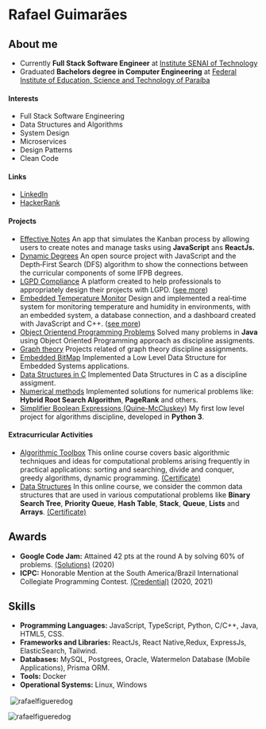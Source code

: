 
# Rafael Guimarães


## About me
- Currently **Full Stack Software Engineer** at [Institute SENAI of Technology](https://www.portaldaindustria.com.br/senai/)
- Graduated **Bachelors degree in Computer Engineering** at [Federal Institute of Education, Science and Technology of Paraíba](https://www.ifpb.edu.br/en)

#### Interests

- Full Stack Software Engineering
- Data Structures and Algorithms
- System Design 
- Microservices 
- Design Patterns
- Clean Code

#### Links

- [LinkedIn](https://www.linkedin.com/in/rafaelfigueredog/)
- [HackerRank](https://www.hackerrank.com/rafaelfigueredog)

#### Projects 

- [Effective Notes](https://effectivenotes.netlify.app/) An app that simulates the Kanban process by allowing users to create notes and manage tasks using **JavaScript** ans **ReactJs.**
- [Dynamic Degrees](https://dynamicdegrees.netlify.app/courses) An open source project with JavaScript and the Depth‑First Search (DFS) algorithm to show the connections between the curricular components of some IFPB degrees. 
- [LGPD Compliance](https://lgpdcompliance.com/#/) A platform created to help professionals to appropriately design their projects with LGPD. ([see more](https://github.com/LGPDCompliance))
- [Embedded Temperature Monitor](https://embedded-dashboad.netlify.app/) Design and implemented a real‑time system for monitoring temperature and humidity in environments, with an embedded system, a database connection, and a dashboard created with JavaScript and C++. ([see more](https://github.com/JoaocGuerra/SistemasEmbarcadosProjeto)) 
- [Object Orientend Programming Problems](https://github.com/rafaelfigueredog/ObjectOrientedProgramming) Solved many problems in **Java** using Object Oriented Programming approach as discipline assigments. 
- [Graph theory](https://github.com/rafaelfigueredog/Grafos) Projects related of graph theory discipline assignments.
- [Embedded BitMap](https://github.com/rafaelfigueredog/Bitmap) Implemented a Low Level Data Structure for Embedded Systems applications. 
- [Data Structures in C](https://github.com/rafaelfigueredog/DataStructures) Implemented Data Structures in C as a discipline assigment. 
- [Numerical methods](https://github.com/rafaelfigueredog/NumericalAnalysis) Implemented solutions for numerical problems like: **Hybrid Root Search Algorithm**, **PageRank** and others.
- [Simplifier Boolean Expressions (Quine-McCluskey)](https://github.com/rafaelfigueredog/Quine-McCluskey) My first low level project for algorithms discipline, developed in **Python 3**.


#### Extracurricular Activities

- [Algorithmic Toolbox](https://www.coursera.org/learn/algorithmic-toolbox) This online course covers basic algorithmic techniques and ideas for computational problems arising frequently in practical applications: sorting and searching, divide and conquer, greedy algorithms, dynamic programming. [(Certificate)](https://www.coursera.org/account/accomplishments/verify/5SX2EY4FBYGH)
- [Data Structures](https://www.coursera.org/learn/data-structures) In this online course, we consider the common data structures that are used in various computational problems like **Binary Search Tree**, **Priority Queue**, **Hash Table**, **Stack**, **Queue**, **Lists** and **Arrays**. [(Certificate)](https://www.coursera.org/account/accomplishments/verify/XBWRX5WQZ3RN)

## Awards 
- **Google Code Jam:** Attained 42 pts at the round A by solving 60% of problems. [(Solutions)](https://github.com/rafaelfigueredog/CodeJam) (2020)
- **ICPC:** Honorable Mention at the South America/Brazil International Collegiate Programming Contest. [(Credential)](https://icpc.global/ICPCID/JZNEIFNPZ9H4) (2020, 2021)

## Skills

- **Programming Languages:** JavaScript, TypeScript, Python, C/C++, Java, HTML5, CSS. 
- **Frameworks and Libraries:** ReactJs, React Native,Redux, ExpressJs, ElasticSearch, Tailwind. 
- **Databases:** MySQL, Postgrees, Oracle, Watermelon Database (Mobile Applications), Prisma ORM.
- **Tools:** Docker
- **Operational Systems:** Linux, Windows

<p>&nbsp;<img align="center" src="https://github-readme-stats.vercel.app/api?username=rafaelfigueredog&show_icons=true&locale=en" alt="rafaelfigueredog" /></p>

<p><img align="center" src="https://github-readme-streak-stats.herokuapp.com/?user=rafaelfigueredog&" alt="rafaelfigueredog" /></p>
